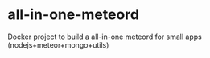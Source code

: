 # all-in-one-meteord
Docker project to build a all-in-one meteord for small apps (nodejs+meteor+mongo+utils)
